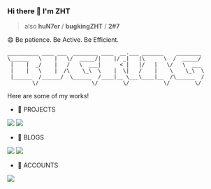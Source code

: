 ### Hi there 👋 I'm ZHT

> also **huN7er** / **bugkingZHT** / **2#7**

😄 Be patience. Be Active. Be Efficient.

```
__________ ____ ___  ________ ____  __.___ _______    ________ 
\______   \    |   \/  _____/|    |/ _|   |\      \  /  _____/ 
 |    |  _/    |   /   \  ___|      < |   |/   |   \/   \  ___ 
 |    |   \    |  /\    \_\  \    |  \|   /    |    \    \_\  \
 |______  /______/  \______  /____|__ \___\____|__  /\______  /
        \/                 \/        \/           \/        \/ 
```

Here are some of my works!

- 🔭 PROJECTS 

<a href="https://github.com/free4inno/kubeiaas"><img src="https://img.shields.io/badge/free4inno-kubeiaas-blue"></a>
<a href="https://gitee.com/free4inno-team/zhi"><img src="https://img.shields.io/badge/free4inno-zhi-brightgreen"></a>

<!-- KubeIaaS is a feature-rich and user-friendly private IaaS cloud solution based on Kubernetes.  -->
<!-- ZHI is a lightweight knowledge management application for small and medium-sized teams.  -->

- 📖 BLOGS

<a href="https://www.zhihu.com/people/mercibeac0up/posts"><img src="https://img.shields.io/badge/zhihu-blue?logo=https://picx.zhimg.com/50/v2-dabccb1dd4014217316be5ea14021653_l.jpg?source=4e949a73"></a>
<a href="https://blog.csdn.net/bugkingZHT?type=blog"><img src="https://img.shields.io/badge/csdn-blue"></a>


- 📌 ACCOUNTS

<a href="https://gitee.com/bugkingzht"><img src="https://img.shields.io/badge/gitee-red"></a>

<!--
**bugkingZHT/bugkingZHT** is a ✨ _special_ ✨ repository because its `README.md` (this file) appears on your GitHub profile.

Here are some ideas to get you started:

- 🔭 I’m currently working on ...
- 🌱 I’m currently learning ...
- 👯 I’m looking to collaborate on ...
- 🤔 I’m looking for help with ...
- 💬 Ask me about ...
- 📫 How to reach me: ...
- 😄 Pronouns: ...
- ⚡ Fun fact: ...
-->
